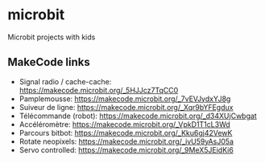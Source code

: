 # microbit
Microbit projects with kids 

## MakeCode links

- Signal radio / cache-cache: https://makecode.microbit.org/_5HJJcz7TqCC0
- Pamplemousse: https://makecode.microbit.org/_7vEVJydxYJ8g
- Suiveur de ligne: https://makecode.microbit.org/_Xqr9bYFEgdux
- Télécommande (robot): https://makecode.microbit.org/_d34XUjCwbgat
- Accéléromètre: https://makecode.microbit.org/_VpkD1T1cL3Wd
- Parcours bitbot: https://makecode.microbit.org/_Kku6gj42VewK
- Rotate neopixels: https://makecode.microbit.org/_ivU59yAsJ05a
- Servo controlled: https://makecode.microbit.org/_9MeX5JEidKi6
